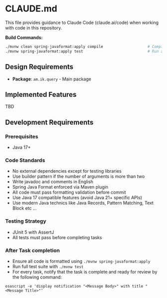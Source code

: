 # CLAUDE.md

This file provides guidance to Claude Code (claude.ai/code) when working with code in this
repository.

**Build Commands:**

```bash
./mvnw clean spring-javaformat:apply compile                    # Compile application
./mvnw spring-javaformat:apply test                             # Run all tests
```

## Design Requirements
- **Package**: `am.ik.query` - Main package

## Implemented Features

TBD

## Development Requirements

### Prerequisites

- Java 17+

### Code Standards

- No external dependencies except for testing libraries
- Use builder pattern if the number of arguments is more than two
- Write javadoc and comments in English
- Spring Java Format enforced via Maven plugin
- All code must pass formatting validation before commit
- Use Java 17 compatible features (avoid Java 21+ specific APIs)
- Use modern Java technics like Java Records, Pattern Matching, Text Block etc ...


### Testing Strategy

- JUnit 5 with AssertJ
- All tests must pass before completing tasks

### After Task completion

- Ensure all code is formatted using `./mvnw spring-javaformat:apply`
- Run full test suite with `./mvnw test`
- For every task, notify that the task is complete and ready for review by the following command:

```
osascript -e 'display notification "<Message Body>" with title "<Message Title>"’
```

